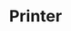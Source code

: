 ---
title: Printer
tags: ["printer", "printing", "output", "document", "paper", "hard-copy"]
icon: printer
svg: '<svg xmlns="http://www.w3.org/2000/svg" width="24" height="24" fill="none" viewBox="0 0 24 24" stroke-width="1.5" stroke-linecap="round" stroke-linejoin="round" stroke="currentColor"><path d="M19 10V5a1 1 0 0 0-1-1H6a1 1 0 0 0-1 1v5m15 0H4a1 1 0 0 0-1 1v8a1 1 0 0 0 1 1h16a1 1 0 0 0 1-1v-8a1 1 0 0 0-1-1"/><path d="M17.5 20v-3a1 1 0 0 0-1-1H11a1 1 0 0 0-1 1v3m-4-7h2"/></svg>'
---